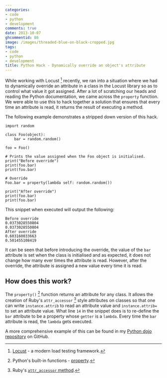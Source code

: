 ```yaml
---
categories:
- code
- python
- development
comments: true
date: 2013-10-07
ghcommentid: 86
image: /images/threaded-blue-on-black-cropped.jpg
tags:
- code
- python
- development
title: Python Hack - Dynamically override an object's attribute
---
```


While working with Locust [^1] recently, we ran into a situation where we had to dynamically override an attribute in a class in the Locust library so as to control what value it got assigned. After a lot of scratching our heads and reading the Python documentation, we came across the `property` function. We were able to use this to hack together a solution that ensures that every time an attribute is read, it returns the result of executing a method.

The following example demonstrates a stripped down version of this hack.

```
import random

class Foo(object):
    bar = random.random()

foo = Foo()

# Prints the value assigned when the Foo object is initialised.
print("Before override")
print(foo.bar)
print(foo.bar)

# Override
Foo.bar = property(lambda self: random.random())

print("After override")
print(foo.bar)
print(foo.bar)
```

This snippet when executed will output the following:

```
Before override
0.0373028550804
0.0373028550804
After override
0.603160033663
0.501455108419
```

It can be seen that before introducing the override, the value of the `bar` attribute is set when the class is initialised and as expected, it does not change how many ever times the attribute is read. However, after the override, the attribute is assigned a new value every time it is read.

## How does this work?

The `property()` [^2] function returns an attribute for any class. It allows the creation of Ruby's `attr_accessor` [^3] style attributes on classes so that one can write `instance.attrib` to read an attribute value and `instance.attrib= ` to set an attribute value. What line `14` in the snippet does is to re-define the `bar` attribute to be a property whose `getter` is a `lambda`. Every time the `bar` attribute is read, the `lambda` gets executed.

A more comprehensive example of this can be found in my [Python dojo repository](https://github.com/sdqali/python_dojo/blob/master/dynamic_override/dynamic_override.py) on GitHub.


[^1]: [Locust](http://locust.io/) - a modern load testing framework.
[^2]: Python's built-in functions - [property](http://docs.python.org/2/library/functions.html#property).
[^3]: Ruby's [`attr_accessor` method](http://www.ruby-doc.org/core-1.9.3/Module.html#method-i-attr_accessor).